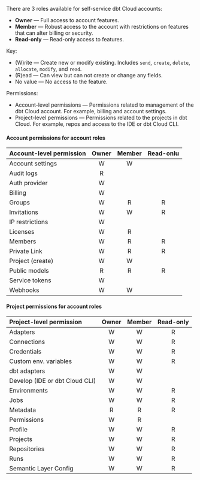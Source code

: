 
There are 3 roles available for self-service dbt Cloud accounts:

- **Owner** &mdash; Full access to account features.
- **Member** &mdash; Robust access to the account with restrictions on features that can alter billing or security.
- **Read-only** &mdash; Read-only access to features.

Key:

* (W)rite &mdash; Create new or modify existing. Includes `send`, `create`, `delete`, `allocate`, `modify`, and `read`.
* (R)ead &mdash; Can view but can not create or change any fields.
* No value &mdash; No access to the feature.

Permissions: 

* Account-level permissions &mdash; Permissions related to management of the dbt Cloud account. For example, billing and account settings.
* Project-level permissions &mdash; Permissions related to the projects in dbt Cloud. For example, repos and access to the IDE or dbt Cloud CLI. 


#### Account permissions for account roles

| Account-level permission| Owner | Member | Read-onlu |
|:-------------------------|:----:|:------:|:---------:|
| Account settings        |   W   |   W    |           |
| Audit logs              |   R   |        |           |
| Auth provider           |   W   |        |           |
| Billing                 |   W   |        |           |
| Groups                  |   W   |   R    |    R      |
| Invitations             |   W   |   W    |    R      |
| IP restrictions         |   W   |        |           |
| Licenses                |   W   |   R    |           |
| Members                 |   W   |   R    |    R      |
| Private Link            |   W   |   R    |    R      |
| Project (create)        |   W   |   W    |           |
| Public models           |   R   |   R    |    R      |
| Service tokens          |   W   |        |           |
| Webhooks                |   W   |   W    |           |

#### Project permissions for account roles

|Project-level permission | Owner | Member  | Read-only | 
|:------------------------|:-----:|:-------:|:---------:|
| Adapters                |   W   |    W    |    R      | 
| Connections             |   W   |    W    |    R      |
| Credentials             |   W   |    W    |    R      |
| Custom env. variables   |   W   |    W    |    R      |
| dbt adapters            |   W   |    W    |           |
| Develop (IDE or dbt Cloud CLI)| W |  W    |           |
| Environments            |   W   |    W    |    R      |
| Jobs                    |   W   |    W    |    R      |
| Metadata                |   R   |    R    |    R      |
| Permissions             |   W   |    R    |           |
| Profile                 |   W   |    W    |    R      |
| Projects                |   W   |    W    |    R      |
| Repositories            |   W   |    W    |    R      |
| Runs                    |   W   |    W    |    R      |
| Semantic Layer Config   |   W   |    W    |    R      |


